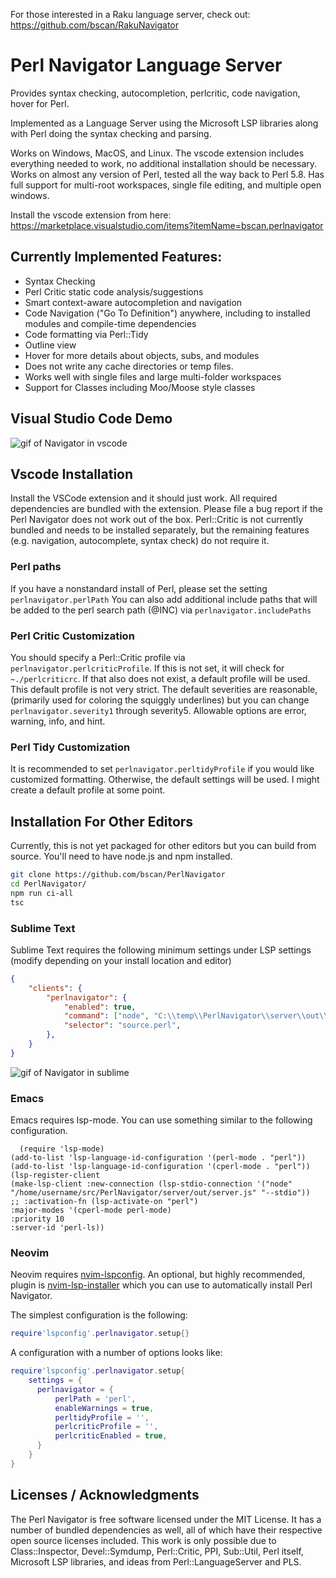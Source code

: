 For those interested in a Raku language server, check out: https://github.com/bscan/RakuNavigator

# Perl Navigator Language Server
Provides syntax checking, autocompletion, perlcritic, code navigation, hover for Perl.

Implemented as a Language Server using the Microsoft LSP libraries along with Perl doing the syntax checking and parsing.  

Works on Windows, MacOS, and Linux. The vscode extension includes everything needed to work, no additional installation should be necessary.
Works on almost any version of Perl, tested all the way back to Perl 5.8. Has full support for multi-root workspaces, single file editing, and multiple open windows.

Install the vscode extension from here: https://marketplace.visualstudio.com/items?itemName=bscan.perlnavigator 

## Currently Implemented Features:
* Syntax Checking
* Perl Critic static code analysis/suggestions
* Smart context-aware autocompletion and navigation
* Code Navigation ("Go To Definition") anywhere, including to installed modules and compile-time dependencies
* Code formatting via Perl::Tidy
* Outline view
* Hover for more details about objects, subs, and modules
* Does not write any cache directories or temp files.
* Works well with single files and large multi-folder workspaces
* Support for Classes including Moo/Moose style classes

## Visual Studio Code Demo

![gif of Navigator in vscode](https://raw.githubusercontent.com/bscan/PerlNavigator/main/Demo.gif)


## Vscode Installation
Install the VSCode extension and it should just work. All required dependencies are bundled with the extension. 
Please file a bug report if the Perl Navigator does not work out of the box.
Perl::Critic is not currently bundled and needs to be installed separately, but the remaining features (e.g. navigation, autocomplete, syntax check) do not require it.


### Perl paths
If you have a nonstandard install of Perl, please set the setting `perlnavigator.perlPath`
You can also add additional include paths that will be added to the perl search path (@INC) via `perlnavigator.includePaths`


### Perl Critic Customization 
You should specify a Perl::Critic profile via `perlnavigator.perlcriticProfile`. If this is not set, it will check for `~./perlcriticrc`.
If that also does not exist, a default profile will be used. This default profile is not very strict.
The default severities are reasonable, (primarily used for coloring the squiggly underlines) but you can change `perlnavigator.severity1` through severity5. Allowable options are error, warning, info, and hint.

### Perl Tidy Customization
It is recommended to set `perlnavigator.perltidyProfile` if you would like customized formatting. Otherwise, the default settings will be used. I might create a default profile at some point. 

## Installation For Other Editors
Currently, this is not yet packaged for other editors but you can build from source. You'll need to have node.js and npm installed.
```sh
git clone https://github.com/bscan/PerlNavigator
cd PerlNavigator/
npm run ci-all
tsc
```

### Sublime Text
Sublime Text requires the following minimum settings under LSP settings (modify depending on your install location and editor)
```json
{
    "clients": {
        "perlnavigator": {
            "enabled": true,
            "command": ["node", "C:\\temp\\PerlNavigator\\server\\out\\server.js","--stdio"],
            "selector": "source.perl",
        },
    }
}
```

![gif of Navigator in sublime](https://raw.githubusercontent.com/bscan/PerlNavigator/main/images/Sublime.gif)

### Emacs
Emacs requires lsp-mode. You can use something similar to the following configuration. 
```
  (require 'lsp-mode)
(add-to-list 'lsp-language-id-configuration '(perl-mode . "perl"))
(add-to-list 'lsp-language-id-configuration '(cperl-mode . "perl"))
(lsp-register-client
(make-lsp-client :new-connection (lsp-stdio-connection '("node" "/home/username/src/PerlNavigator/server/out/server.js" "--stdio"))
;; :activation-fn (lsp-activate-on "perl")
:major-modes '(cperl-mode perl-mode)
:priority 10
:server-id 'perl-ls))
```

### Neovim
Neovim requires [nvim-lspconfig](https://github.com/neovim/nvim-lspconfig). An optional, but highly recommended,
plugin is [nvim-lsp-installer](https://github.com/williamboman/nvim-lsp-installer) which you can use to automatically
install Perl Navigator.

The simplest configuration is the following:
```lua
require'lspconfig'.perlnavigator.setup{}
```
A configuration with a number of options looks like:
```lua
require'lspconfig'.perlnavigator.setup{
    settings = {
      perlnavigator = {
          perlPath = 'perl',
          enableWarnings = true,
          perltidyProfile = '',
          perlcriticProfile = '',
          perlcriticEnabled = true,
      }
    }
}
```

## Licenses / Acknowledgments
The Perl Navigator is free software licensed under the MIT License. It has a number of bundled dependencies as well, all of which have their respective open source licenses included.
This work is only possible due to Class::Inspector, Devel::Symdump, Perl::Critic, PPI, Sub::Util, Perl itself, Microsoft LSP libraries, and ideas from Perl::LanguageServer and PLS.
